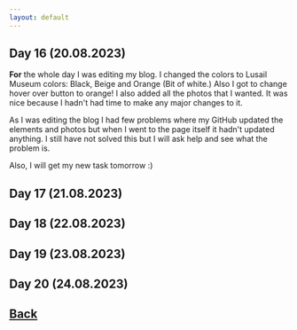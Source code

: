 ```yaml
---
layout: default
---
```


## Day 16 (20.08.2023)

<b>For</b> the whole day I was editing my blog. I changed the colors to Lusail Museum colors: Black, Beige and Orange (Bit of white.) Also I got to change hover over button to orange! I also added all the photos that I wanted. It was nice because I hadn't had time to make any major changes to it.

As I was editing the blog I had few problems where my GitHub updated the elements and photos but when I went to the page itself it hadn't updated anything. I still have not solved this but I will ask help and see what the problem is.

Also, I will get my new task tomorrow :)

## Day 17 (21.08.2023)

## Day 18 (22.08.2023)

## Day 19 (23.08.2023)

## Day 20 (24.08.2023)

## [Back](./)
